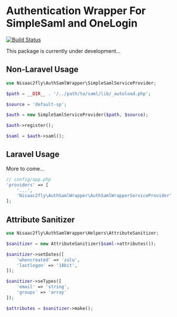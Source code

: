 # Authentication Wrapper For SimpleSaml and OneLogin

[![Build Status](https://travis-ci.org/nisaac2fly/auth-saml-wrapper.svg?branch=master)](https://travis-ci.org/nisaac2fly/auth-saml-wrapper)

This package is currently under development...

## Non-Laravel Usage

```php
use Nisaac2fly\AuthSamlWrapper\SimpleSamlServiceProvider;

$path = __DIR__ . '/../path/to/saml/lib/_autoload.php';

$source = 'default-sp';

$auth = new SimpleSamlServiceProvider($path, $source);

$auth->register();

$saml = $auth->saml();

```

## Laravel Usage

More to come...

```php
// config/app.php
'providers' => [
    '...',
    'Nisaac2fly\AuthSamlWrapper\AuthSamlWrapperServiceProvider'
];
```

## Attribute Sanitizer

```php
use Nisaac2fly\AuthSamlWrapper\Helpers\AttributeSanitizer;

$sanitizer = new AttributeSanitizer($saml->attributes());

$sanitizer->setDates([
    'whencreated' => 'zulu',
    'lastlogon' => '18bit',
]);

$sanitizer->seTypes([
    'email' => 'string',
    'groups' => 'array'
]);

$attributes = $sanitizer->make();
```